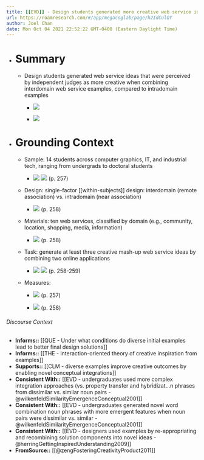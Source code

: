 ```yaml
---
title: [[EVD]] - Design students generated more creative web service ideas when combining interdomain web service examples, compared to intradomain examples - [[@zengFosteringCreativityProduct2011]]
url: https://roamresearch.com/#/app/megacoglab/page/h2IdCulQY
author: Joel Chan
date: Mon Oct 04 2021 22:52:22 GMT-0400 (Eastern Daylight Time)
---
```


- # Summary

    - Design students generated web service ideas that were perceived by independent judges as more creative when combining interdomain web service examples, compared to intradomain examples

        - ![](https://firebasestorage.googleapis.com/v0/b/firescript-577a2.appspot.com/o/imgs%2Fapp%2Fmegacoglab%2F74rx6-NK36.png?alt=media&token=6a90e216-38be-465e-9950-27ea9ce66b54)

        - ![](https://firebasestorage.googleapis.com/v0/b/firescript-577a2.appspot.com/o/imgs%2Fapp%2Fmegacoglab%2FkVdAhpPKuz.png?alt=media&token=62244489-51ca-4657-8bb8-de0552264e95)
- # Grounding Context

    - Sample: 14 students across computer graphics, IT, and industrial tech, ranging from undergrads to doctoral students

        - ![](https://firebasestorage.googleapis.com/v0/b/firescript-577a2.appspot.com/o/imgs%2Fapp%2Fmegacoglab%2FNMY8oNrcGj.png?alt=media&token=a3ea63f4-de1a-4a8e-95d1-3f22d6e695ee)
![](https://firebasestorage.googleapis.com/v0/b/firescript-577a2.appspot.com/o/imgs%2Fapp%2Fmegacoglab%2FJTIg9Qm5Mq.png?alt=media&token=9559a3b7-50d9-4c06-8128-46fcb7345800) (p. 257)

    - Design: single-factor [[within-subjects]] design: interdomain (remote association) vs. intradomain (near association)

        - ![](https://firebasestorage.googleapis.com/v0/b/firescript-577a2.appspot.com/o/imgs%2Fapp%2Fmegacoglab%2FAv63gQKMFB.png?alt=media&token=9acf11af-856a-44bb-84e6-d9767793d28a) (p. 258)

    - Materials: ten web services, classified by domain (e.g., community, location, shopping, media, information)

        - ![](https://firebasestorage.googleapis.com/v0/b/firescript-577a2.appspot.com/o/imgs%2Fapp%2Fmegacoglab%2FJr_KfpFhvN.png?alt=media&token=f7f19285-8278-47aa-b0da-189aaf45af6d) (p. 258)

    - Task: generate at least three creative mash-up web service ideas by combining two online applications

        - ![](https://firebasestorage.googleapis.com/v0/b/firescript-577a2.appspot.com/o/imgs%2Fapp%2Fmegacoglab%2F5yxsbRyIy-.png?alt=media&token=7b9c14fc-4f07-4331-8d4c-a2d01c650665)
![](https://firebasestorage.googleapis.com/v0/b/firescript-577a2.appspot.com/o/imgs%2Fapp%2Fmegacoglab%2FFALOCs27Bp.png?alt=media&token=7a032c58-93ae-415a-a734-d4b3f9dd4e99) (p. 258-259)

    - Measures:

        - ![](https://firebasestorage.googleapis.com/v0/b/firescript-577a2.appspot.com/o/imgs%2Fapp%2Fmegacoglab%2Fzj3FzeV7_E.png?alt=media&token=8e23825b-b3ea-4925-b1cc-9123beb06c72) (p. 257)

        - ![](https://firebasestorage.googleapis.com/v0/b/firescript-577a2.appspot.com/o/imgs%2Fapp%2Fmegacoglab%2Fkf0lSyuaQ8.png?alt=media&token=6252db68-4eb0-4f26-8193-0109af7858cc) (p. 258)

###### Discourse Context

- **Informs::** [[QUE - Under what conditions do diverse initial examples lead to better final design solutions]]
- **Informs::** [[THE - interaction-oriented theory of creative inspiration from examples]]
- **Supports::** [[CLM - diverse examples improve creative outcomes by enabling novel conceptual integrations]]
- **Consistent With::** [[EVD - undergraduates used more complex integration approaches (vs. property transfer and hybridizat...n phrases from dissimilar vs. similar noun pairs - @wilkenfeldSimilarityEmergenceConceptual2001]]
- **Consistent With::** [[EVD - undergraduates generated novel word combination noun phrases with more emergent features when noun pairs were dissimilar vs. similar - @wilkenfeldSimilarityEmergenceConceptual2001]]
- **Consistent With::** [[EVD - designers used examples by re-appropriating and recombining solution components into novel ideas - @herringGettingInspiredUnderstanding2009]]
- **FromSource::** [[@zengFosteringCreativityProduct2011]]
